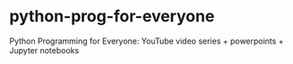 # python-prog-for-everyone
Python Programming for Everyone: YouTube video series + powerpoints + Jupyter notebooks
